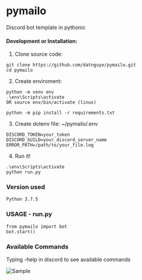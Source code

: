 # pymailo
Discord bot template in pythonic


#### Development or Installation:
1. Clone source code:
```
git clone https://github.com/datnguye/pymailo.git
cd pymailo
```

2. Create enviroment:
```
python -m venv env
.\env\Scripts\activate
OR source env/bin/activate (linux)

python -m pip install -r requirements.txt

```

3. Create dotenv file: ~/pymailo/.env
```
DISCORD_TOKEN=your_token
DISCORD_GUILD=your_discord_server_name
ERROR_PATH=/path/to/your_file.log
```

4. Run it!
```
.\env\Scripts\activate
python run.py
```

### Version used
```
Python 3.7.5
```

### USAGE - run.py

```
from pymailo import bot
bot.start()
```

### Available Commands
Typing -help in discord to see available commands


![Sample](/resources/sample.png)